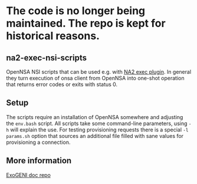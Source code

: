 # The code is no longer being maintained. The repo is kept for historical reasons.

## na2-exec-nsi-scripts

OpenNSA NSI scripts that can be used e.g. with [NA2 exec plugin](https://github.com/RENCI-NRIG/na2-exec-plugin). In general they turn execution of onsa client from OpenNSA into one-shot operation that returns error codes or exits with status 0. 

## Setup

The scripts require an installation of OpenNSA somewhere and adjusting the `env.bash` script. All scripts take some command-line parameters, using `-h` will explain the use. For testing provisioning requests there is a special `-l params.sh` option that sources an additional file filled with sane values for provisioning a connection. 

## More information 

[ExoGENI doc repo](https://github.com/RENCI-NRIG/exogeni/tree/master/software/nsi)
